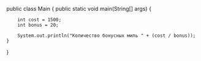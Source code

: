 public class Main {
    public static void main(String[] args) {

        int cost = 1500;
        int bonus = 20;

        System.out.println("Количество бонусных миль " + (cost / bonus));
    }
}